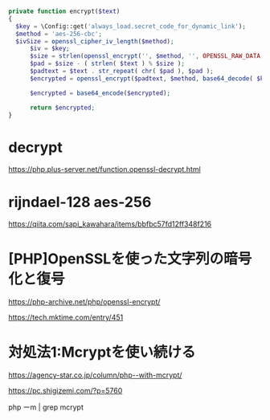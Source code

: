 ```php

private function encrypt($text)
{
  $key = \Config::get('always_load.secret_code_for_dynamic_link');
  $method = 'aes-256-cbc';
  $ivSize = openssl_cipher_iv_length($method);
      $iv = $key;
      $size = strlen(openssl_encrypt('', $method, '', OPENSSL_RAW_DATA, $iv));
      $pad = $size - ( strlen( $text ) % $size );
      $padtext = $text . str_repeat( chr( $pad ), $pad );
      $encrypted = openssl_encrypt($padtext, $method, base64_decode( $key ), OPENSSL_RAW_DATA, $iv);

      $encrypted = base64_encode($encrypted);

      return $encrypted;
}
```
# decrypt
https://php.plus-server.net/function.openssl-decrypt.html

# rijndael-128	aes-256
https://qiita.com/sapi_kawahara/items/bbfbc57fd12ff348f216

# [PHP]OpenSSLを使った文字列の暗号化と復号
https://php-archive.net/php/openssl-encrypt/

https://tech.mktime.com/entry/451

# 対処法1:Mcryptを使い続ける
https://agency-star.co.jp/column/php--with-mcrypt/

https://pc.shigizemi.com/?p=5760

php ーm | grep mcrypt
